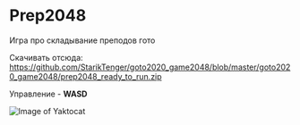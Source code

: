 # Prep2048
Игра про складывание преподов гото

Скачивать отсюда:
https://github.com/StarikTenger/goto2020_game2048/blob/master/goto2020_game2048/prep2048_ready_to_run.zip

Управление - **WASD**

![Image of Yaktocat](https://sun9-6.userapi.com/iQiaoTGnhZhO7d1SZH-owFnjEXDvOHbxe8RdFw/mI4BeHQq2wQ.jpg)

